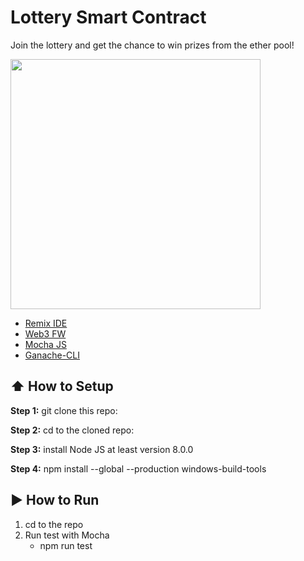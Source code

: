# Lottery Smart Contract

Join the lottery and get the chance to win prizes from the ether pool!

<img src="https://user-images.githubusercontent.com/19540661/37755479-b0331bd8-2db6-11e8-9d55-e29d11083c35.PNG" width="400">

- [Remix IDE](https://remix.ethereum.org/)
- [Web3 FW](https://github.com/ethereum/web3.js/)
- [Mocha JS](https://mochajs.org/)
- [Ganache-CLI](https://github.com/trufflesuite/ganache-cli)

## :arrow_up: How to Setup

**Step 1:** git clone this repo:

**Step 2:** cd to the cloned repo:

**Step 3:** install Node JS at least version 8.0.0

**Step 4:** npm install --global --production windows-build-tools

## :arrow_forward: How to Run

1. cd to the repo
2. Run test with Mocha
    * npm run test
